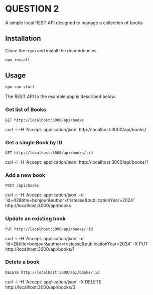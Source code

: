 # QUESTION 2

A simple local REST API designed to manage a collection of books

## Installation

Clone the repo and install the dependencies.

```bash
npm install
```

## Usage

```bash
npm run start
```

The REST API to the example app is described below.

### Get list of Books

`GET http://localhost:3000/api/books`

curl -i -H 'Accept: application/json' http://localhost:3000/api/books/

### Get a single Book by ID

`GET http://localhost:3000/api/books/:id`

curl -i -H 'Accept: application/json' http://localhost:3000/api/books/1

### Add a new book

`POST /api/books`

curl -i -H 'Accept: application/json' -d 'id=42&title=bonjour&author=tristesse&publicationYear=2024' http://localhost:3000/api/books

### Update an existing book

`PUT http://localhost:3000/api/books/:id`

curl -i -H 'Accept: application/json' -d 'id=2&title=bonjour&author=tristesse&publicationYear=2024' -X PUT http://localhost:3000/api/books/1


### Delete a book

`DELETE http://localhost:3000/api/books/:id`

curl -i -H 'Accept: application/json' -X DELETE http://localhost:3000/api/books/3